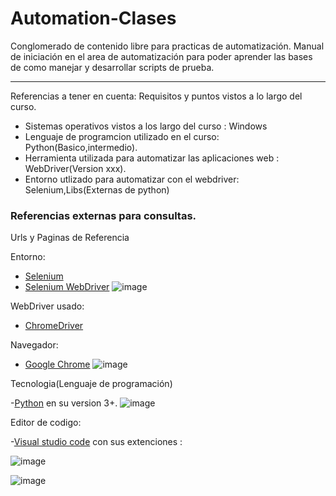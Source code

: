# Automation-Clases

Conglomerado de contenido libre para practicas de automatización.
Manual de iniciación en el area de automatización para poder aprender las bases de como manejar y desarrollar scripts de prueba.

-------

Referencias a tener en cuenta:
Requisitos y puntos vistos a lo largo del curso.

- Sistemas operativos vistos a los largo del curso : Windows
- Lenguaje de programcion utilizado en el curso: Python(Basico,intermedio).
- Herramienta utilizada para automatizar las aplicaciones web : WebDriver(Version xxx).
- Entorno utlizado para automatizar con el webdriver: Selenium,Libs(Externas de python)


### Referencias externas para consultas.

Urls y Paginas de Referencia

Entorno:

 - [Selenium](https://www.selenium.dev/)
 - [Selenium WebDriver](https://www.selenium.dev/documentation/webdriver/)
 ![image](https://user-images.githubusercontent.com/59577641/130678348-746d3296-ad77-410c-8d12-5ecfa07c9335.png)

WebDriver usado:

 - [ChromeDriver](https://chromedriver.chromium.org/downloads)

Navegador:

- [Google Chrome](https://www.google.com/intl/es/chrome/?brand=UUXU&gclsrc=ds&gclsrc=ds)
![image](https://user-images.githubusercontent.com/59577641/130678574-5e22d74b-b8b8-475c-a0b7-b6070f9452b9.png)

Tecnologia(Lenguaje de programación)

-[Python](https://www.python.org/) en su version 3+.
![image](https://user-images.githubusercontent.com/59577641/130678426-734dff91-78f6-4ead-884b-2cfc1379fb82.png)

Editor de codigo:

-[Visual studio code](https://code.visualstudio.com/) con sus extenciones :
  
![image](https://user-images.githubusercontent.com/59577641/130678061-14158afb-6428-4622-a0db-478652bef5a7.png)

![image](https://user-images.githubusercontent.com/59577641/130678110-40256c15-5994-4b13-92e3-fc4a13469333.png)






 